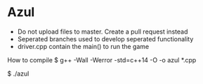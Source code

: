 # Azul
- Do not upload files to master. Create a pull request instead
- Seperated branches used to develop seperated functionality
- driver.cpp contain the main() to run the game

How to compile
 $ g++ -Wall -Werror -std=c++14 -O -o azul *.cpp 
 
 $ ./azul
